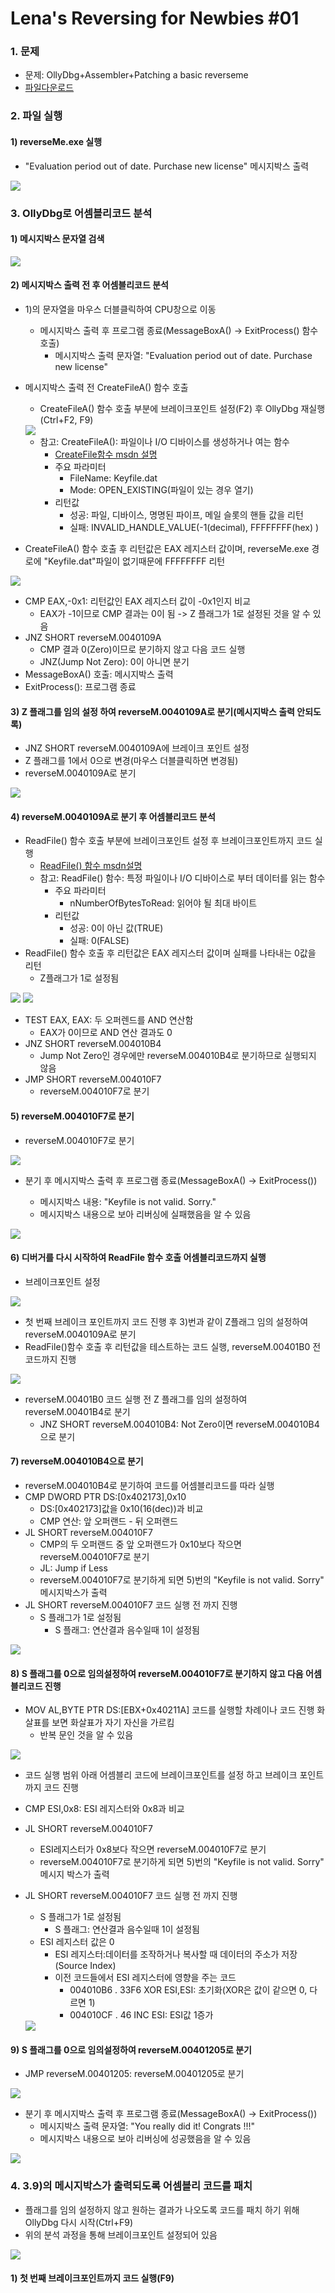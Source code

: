 # Lena's Reversing for Newbies #01

### 1. 문제

- 문제: OllyDbg+Assembler+Patching a basic reverseme
- [파일다운로드](https://tuts4you.com/download/122/)



### 2. 파일 실행

#### 1) reverseMe.exe 실행

- "Evaluation period out of date. Purchase new license" 메시지박스 출력

<img src="img/01_messagebox.png">



### 3.  OllyDbg로 어셈블리코드 분석

#### 1) 메시지박스 문자열 검색

<img src="img/01_string.png">



#### 2) 메시지박스 출력 전 후 어셈블리코드 분석

- 1)의 문자열을 마우스 더블클릭하여 CPU창으로 이동 

  - 메시지박스 출력 후 프로그램 종료(MessageBoxA() -> ExitProcess() 함수 호출)
    - 메시지박스 출력 문자열: "Evaluation period out of date. Purchase new license"

- 메시지박스 출력 전 CreateFileA() 함수 호출

  - CreateFileA() 함수 호출 부분에 브레이크포인트 설정(F2) 후 OllyDbg 재실행(Ctrl+F2, F9)

  <img src="img/01_messagebox_cpu.png">



  - 참고: CreateFileA(): 파일이나 I/O 디바이스를 생성하거나 여는 함수
    - [CreateFile함수 msdn 설명](https://docs.microsoft.com/en-us/windows/desktop/api/fileapi/nf-fileapi-createfilea)
    - 주요 파라미터
      - FileName: Keyfile.dat
      - Mode: OPEN_EXISTING(파일이 있는 경우 열기)
    - 리턴값
      - 성공: 파일, 디바이스, 명명된 파이프, 메일 슬롯의 핸들 값을 리턴
      - 실패: INVALID_HANDLE_VALUE(-1(decimal), FFFFFFFF(hex) )

- CreateFileA() 함수 호출 후 리턴값은 EAX 레지스터 값이며, reverseMe.exe 경로에 "Keyfile.dat"파일이 없기때문에 FFFFFFFF 리턴

<img src="img/01_createfile_fail_reg.png">

- CMP EAX,-0x1: 리턴값인 EAX 레지스터 값이  -0x1인지 비교
  - EAX가 -1이므로 CMP 결과는 0이 됨 -> Z 플래그가 1로 설정된 것을 알 수 있음
- JNZ SHORT reverseM.0040109A
  - CMP 결과 0(Zero)이므로 분기하지 않고 다음 코드 실행
  - JNZ(Jump Not Zero): 0이 아니면 분기
- MessageBoxA() 호출: 메시지박스 출력
- ExitProcess(): 프로그램 종료



#### 3) Z 플래그를 임의 설정 하여 reverseM.0040109A로 분기(메시지박스 출력 안되도록) 

- JNZ SHORT reverseM.0040109A에 브레이크 포인트 설정
- Z 플래그를 1에서 0으로 변경(마우스 더블클릭하면 변경됨)
- reverseM.0040109A로 분기

<img src="img/01_jump_0040109A.png">



#### 4) reverseM.0040109A로 분기 후 어셈블리코드 분석 

- ReadFile() 함수 호출 부분에 브레이크포인트 설정 후 브레이크포인트까지 코드 실행
  - [ReadFile() 함수 msdn설명](https://docs.microsoft.com/en-us/windows/desktop/api/fileapi/nf-fileapi-readfile)
  - 참고: ReadFile()  함수: 특정 파일이나 I/O 디바이스로 부터 데이터를 읽는 함수
    - 주요 파라미터
      - nNumberOfBytesToRead: 읽어야 될 최대 바이트 
    - 리턴값
      - 성공: 0이 아닌 값(TRUE)
      - 실패: 0(FALSE)
- ReadFile() 함수 호출 후 리턴값은 EAX 레지스터 값이며 실패를 나타내는 0값을 리턴
  - Z플래그가 1로 설정됨

<img src="img/01_readfile_return_check.png">

<img src="img/01_readfile_return_reg.png">

- TEST EAX, EAX: 두 오퍼렌드를 AND 연산함
  - EAX가 0이므로 AND 연산 결과도 0
- JNZ SHORT reverseM.004010B4
  - Jump Not Zero인 경우에만 reverseM.004010B4로 분기하므로 실행되지 않음
- JMP SHORT reverseM.004010F7
  - reverseM.004010F7로 분기



#### 5) reverseM.004010F7로 분기 

- reverseM.004010F7로 분기

<img src="img/01_004010F7.png">

- 분기 후 메시지박스 출력 후 프로그램 종료(MessageBoxA() -> ExitProcess())

  - 메시지박스 내용: "Keyfile is not valid. Sorry."
  - 메시지박스 내용으로 보아 리버싱에 실패했음을 알 수 있음


<img src="img/01_key_invalid_msgbox.png">



#### 6)  디버거를 다시 시작하여 ReadFile 함수 호출 어셈블리코드까지 실행

- 브레이크포인트 설정

<img src="img/01_breakpoint.png">

- 첫 번째 브레이크 포인트까지 코드 진행 후 3)번과 같이 Z플래그 임의 설정하여 reverseM.0040109A로 분기
- ReadFile()함수 호출 후 리턴값을  테스트하는 코드  실행, reverseM.00401B0 전 코드까지 진행

<img src="img/01_readfile_called.png">

- reverseM.00401B0 코드 실행 전 Z 플래그를 임의 설정하여 reverseM.00401B4로 분기
  - JNZ SHORT reverseM.004010B4: Not Zero이면 reverseM.004010B4으로 분기



#### 7) reverseM.004010B4으로 분기 

- reverseM.004010B4로 분기하여 코드를 어셈블리코드를 따라 실행
- CMP DWORD PTR DS:[0x402173],0x10
  - DS:[0x402173]값을 0x10(16(dec))과 비교
  - CMP 연산: 앞 오퍼랜드 - 뒤 오퍼랜드
- JL SHORT reverseM.004010F7
  - CMP의 두 오퍼랜드 중 앞 오퍼랜드가 0x10보다 작으면 reverseM.004010F7로 분기
  - JL: Jump if Less
  - reverseM.004010F7로 분기하게 되면 5)번의 "Keyfile is not valid. Sorry" 메시지박스가 출력
- JL SHORT reverseM.004010F7 코드 실행 전 까지 진행
  - S 플래그가 1로 설정됨
    - S 플래그: 연산결과 음수일때 1이 설정됨

<img src="img/01_cmp_sflag_set.png">



#### 8) S 플래그를 0으로 임의설정하여 reverseM.004010F7로 분기하지 않고 다음 어셈블리코드 진행

- MOV AL,BYTE PTR DS:[EBX+0x40211A] 코드를 실행할 차례이나 코드 진행 화살표를 보면 화살표가 자기 자신을 가르킴
  - 반복 문인 것을 알 수 있음

<img src="img/01_loop.png">

- 코드 실행 범위 아래 어셈블리 코드에 브레이크포인트를 설정 하고 브레이크 포인트까지 코드 진행

- CMP ESI,0x8: ESI 레지스터와 0x8과 비교

- JL SHORT reverseM.004010F7

  - ESI레지스터가 0x8보다 작으면 reverseM.004010F7로 분기
  - reverseM.004010F7로 분기하게 되면 5)번의 "Keyfile is not valid. Sorry" 메시지 박스가 출력

- JL SHORT reverseM.004010F7 코드 실행 전 까지 진행

  - S 플래그가 1로 설정됨
    - S 플래그: 연산결과 음수일때 1이 설정됨
  - ESI 레지스터 값은 0
    - ESI 레지스터:데이터를 조작하거나 복사할 때 데이터의 주소가 저장(Source Index)
    - 이전 코드들에서 ESI 레지스터에 영향을 주는 코드
      - 004010B6    .  33F6                     XOR ESI,ESI: 초기화(XOR은 값이 같으면 0, 다르면 1)
      - 004010CF    .  46                       INC ESI: ESI값 1증가

  <img src="img/01_cmp_esi.png">


#### 9) S 플래그를 0으로 임의설정하여 reverseM.00401205로 분기

- JMP reverseM.00401205: reverseM.00401205로 분기

<img src="img/01_jump_00401205.png">

- 분기 후 메시지박스 출력 후 프로그램 종료(MessageBoxA() -> ExitProcess())
  - 메시지박스 출력 문자열: "You really did it! Congrats !!!"
  - 메시지박스 내용으로 보아 리버싱에 성공했음을 알 수 있음

<img src="img/01_success_msg.png">



### 4. 3.9)의 메시지박스가 출력되도록 어셈블리 코드를 패치

- 플래그를 임의 설정하지 않고 원하는 결과가 나오도록 코드를 패치 하기 위해 OllyDbg 다시 시작(Ctrl+F9)
- 위의 분석 과정을 통해 브레이크포인트 설정되어 있음

<img src="img/01_breakpoint_topatch.png">



#### 1) 첫 번째 브레이크포인트까지 코드 실행(F9)

